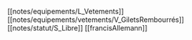 [[notes/equipements/L_Vetements]] [[notes/equipements/vetements/V_GiletsRembourrés]] [[notes/statut/S_Libre]]
[[francisAllemann]]